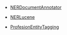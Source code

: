 * [NERDocumentAnnotator](/README-NERDocumentAnnotator.md)

* [NERLucene](/README-NERLucene.md)

* [ProfesionEntityTagging](/README-ProfessionEntityTagging.md)